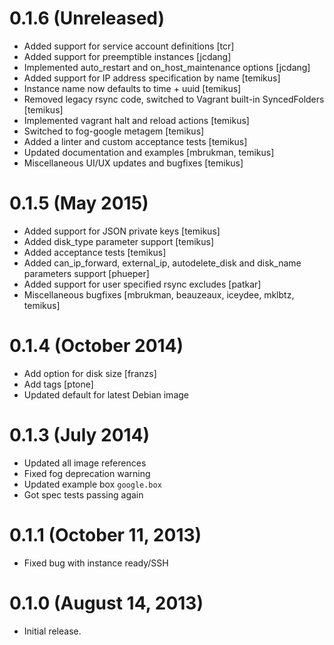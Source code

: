 # 0.1.6 (Unreleased)

* Added support for service account definitions [tcr]
* Added support for preemptible instances [jcdang]
* Implemented auto_restart and on_host_maintenance options [jcdang]
* Added support for IP address specification by name [temikus]
* Instance name now defaults to time + uuid [temikus]
* Removed legacy rsync code, switched to Vagrant built-in SyncedFolders [temikus]
* Implemented vagrant halt and reload actions [temikus]
* Switched to fog-google metagem [temikus]
* Added a linter and custom acceptance tests [temikus]
* Updated documentation and examples [mbrukman, temikus]
* Miscellaneous UI/UX updates and bugfixes [temikus]

# 0.1.5 (May 2015)

* Added support for JSON private keys [temikus]
* Added disk_type parameter support [temikus]
* Added acceptance tests [temikus]
* Added can_ip_forward, external_ip, autodelete_disk and disk_name parameters support [phueper]
* Added support for user specified rsync excludes [patkar]
* Miscellaneous bugfixes [mbrukman, beauzeaux, iceydee, mklbtz, temikus]

# 0.1.4 (October 2014)

* Add option for disk size [franzs]
* Add tags [ptone]
* Updated default for latest Debian image

# 0.1.3 (July 2014)

* Updated all image references
* Fixed fog deprecation warning
* Updated example box `google.box`
* Got spec tests passing again

# 0.1.1 (October 11, 2013)

* Fixed bug with instance ready/SSH

# 0.1.0 (August 14, 2013)

* Initial release.
